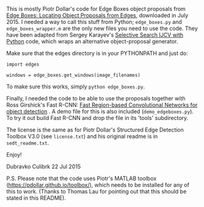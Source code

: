 This is mostly Piotr Dollar's code for Edge Boxes object proposals from [Edge Boxes: Locating Object Proposals from Edges](https://github.com/pdollar/edges), downloaded in July 2015.
I needed a way to call this stuff from Python; `edge_boxes.py` and `edge_boxes_wrapper.m` are the only new files you need to use the code. They have been adapted from 
Sergey Karayev's [Selective Search IJCV with Python](https://github.com/sergeyk/selective_search_ijcv_with_python) code, which wraps an alternative object-proposal generator.

Make sure that the edges directory is in your PYTHONPATH and just do:

	import edges
	
	windows = edge_boxes.get_windows(image_filenames)

To make sure this works, simply `python edge_boxes.py`.

Finally, I needed the code to be able to use the proposals together with Ross Girshick's Fast R-CNN: [Fast Region-based Convolutional Networks for object detection](https://github.com/rbgirshick/fast-rcnn) .
A demo file for this is also included (`demo_edgeboxes.py`). To try it out build Fast R-CNN and drop the file in its 'tools' subdirectory. 

The license is the same as for Piotr Dollar's Structured Edge Detection Toolbox V3.0 (see `license.txt`) and his original readme is in `sedt_readme.txt`.

Enjoy!

Dubravko Culibrk
22 Jul 2015

P.S. Please note that the code uses Piotr's MATLAB toolbox (https://pdollar.github.io/toolbox/), which needs to be installed for any of this to work. (Thanks to Thomas Lau for pointing out that this should be stated in this README).
